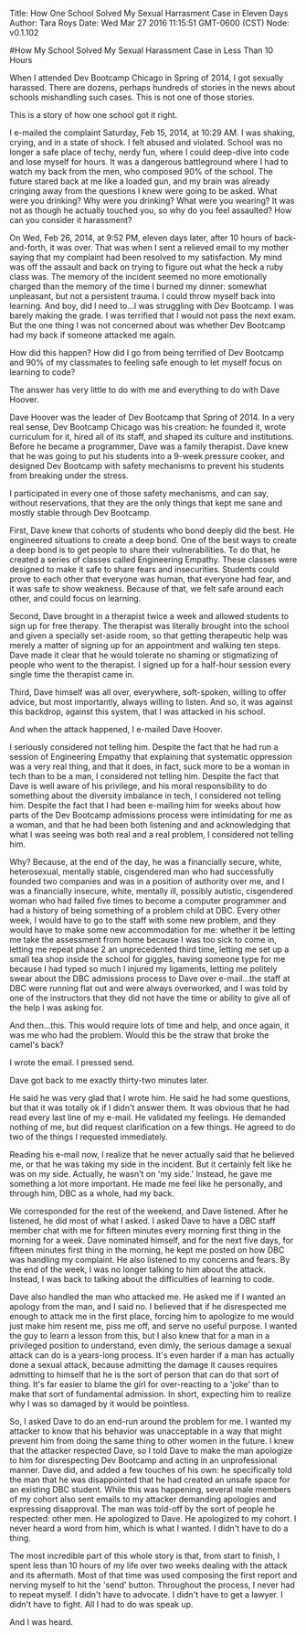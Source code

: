 Title: How One School Solved My Sexual Harrasment Case in Eleven Days
Author: Tara Roys
Date: Wed Mar 27 2016 11:15:51 GMT-0600 (CST)
Node: v0.1.102


#How My School Solved My Sexual Harassment Case in Less Than 10 Hours

When I attended Dev Bootcamp Chicago in Spring of 2014, I got sexually harassed.  There are dozens, perhaps hundreds of stories in the news about schools mishandling such cases.  This is not one of those stories.  

This is a story of how one school got it right.  

I e-mailed the complaint Saturday, Feb 15, 2014, at 10:29 AM.  I was shaking, crying, and in a state of shock.  I felt abused and violated.  School was no longer a safe place of techy, nerdy fun, where I could deep-dive into code and lose myself for hours.  It was a dangerous battleground where I had to watch my back from the men, who composed 90% of the school.  The future stared back at me like a loaded gun, and my brain was already cringing away from the questions I knew were going to be asked.  What were you drinking?  Why were you drinking?  What were you wearing?  It was not as though he actually touched you, so why do you feel assaulted?  How can you consider it harassment? 

On Wed, Feb 26, 2014, at 9:52 PM, eleven days later, after 10 hours of back-and-forth, it was over.  That was when I sent a relieved email to my mother saying that my complaint had been resolved to my satisfaction.  My mind was off the assault and back on trying to figure out what the heck a ruby class was.  The memory of the incident seemed no more emotionally charged than the memory of the time I burned my dinner: somewhat unpleasant, but not a persistent trauma.  I could throw myself back into learning.  And boy, did I need to...I was struggling with Dev Bootcamp. I was barely making the grade.  I was terrified that I would not pass the next exam.  But the one thing I was not concerned about was whether Dev Bootcamp had my back if someone attacked me again.  

How did this happen?  How did I go from being terrified of Dev Bootcamp and 90% of my classmates to feeling safe enough to let myself focus on learning to code?

The answer has very little to do with me and everything to do with Dave Hoover.  

Dave Hoover was the leader of Dev Bootcamp that Spring of 2014.  In a very real sense, Dev Bootcamp Chicago was his creation: he founded it, wrote curriculum for it, hired all of its staff, and shaped its culture and institutions.  Before he became a programmer, Dave was a family therapist.  Dave knew that he was going to put his students into a 9-week pressure cooker, and designed Dev Bootcamp with safety mechanisms to prevent his students from breaking under the stress.  

I participated in every one of those safety mechanisms, and can say, without reservations, that they are the only things that kept me sane and mostly stable through Dev Bootcamp. 
 
First, Dave knew that cohorts of students who bond deeply did the best. He engineered situations to create a deep bond.  One of the best ways to create a deep bond is to get people to share their vulnerabilities.  To do that, he created a series of classes called Engineering Empathy.  These classes were designed to make it safe to share fears and insecurities. Students could prove to each other that everyone was human, that everyone had fear, and it was safe to show weakness. Because of that, we felt safe around each other, and could focus on learning.   

Second, Dave brought in a therapist twice a week and allowed students to sign up for free therapy. The therapist was literally brought into the school and given  a specially set-aside room, so that getting therapeutic help was merely a matter of signing up for an appointment and walking ten steps. Dave made it clear that he would tolerate no shaming or stigmatizing of people who went to the therapist. I signed up for a half-hour session every single time the therapist came in. 

Third, Dave himself was all over, everywhere, soft-spoken, willing to offer advice, but most importantly, always willing to listen.  And so, it was against this backdrop, against this system, that I was attacked in his school. 

And when the attack happened, I e-mailed Dave Hoover.  

I seriously considered not telling him.  Despite the fact that he had run a session of Engineering Empathy that explaining that systematic oppression was a very real thing, and that it does, in fact, suck more to be a woman in tech than to be a man, I considered not telling him.  Despite the fact that Dave is well aware of his privilege, and his moral responsibility to do something about the diversity imbalance in tech, I considered not telling him.  Despite the fact that I had been e-mailing him for weeks about how parts of the Dev Bootcamp admissions process were intimidating for me as a woman, and that he had been both listening and and acknowledging that what I was seeing was both real and a real problem, I considered not telling him. 

Why? Because, at the end of the day, he was a financially secure, white, heterosexual, mentally stable, cisgendered man who had successfully founded two companies and was in a position of authority over me, and I was a financially insecure, white, mentally ill, possibly autistic, cisgendered woman who had failed five times to become a computer programmer and had a history of being something of a problem child at DBC.  Every other week, I would have to go to the staff with some new problem, and they would have to make some new accommodation for me: whether it be letting me take the assessment from home because I was too sick to come in, letting me repeat phase 2 an unprecedented third time, letting me set up a small tea shop inside the school for giggles, having someone type for me because I had typed so much I injured my ligaments, letting me politely swear about the DBC admissions process to Dave over e-mail...the staff at DBC were running flat out and were always overworked, and I was told by one of the instructors that they did not have the time or ability to give all of the help I was asking for.  

And then...this.  This would require lots of time and help, and once again, it was me who had the problem.  Would this be the straw that broke the camel's back? 

I wrote the email.  I pressed send.  

Dave got back to me exactly thirty-two minutes later.  

He said he was very glad that I wrote him.  He said he had some questions, but that it was totally ok if I didn't answer them.  It was obvious that he had read every last line of my e-mail. He validated my feelings.  He demanded nothing of me, but did request clarification on a few things.  He agreed to do two of the things I requested immediately. 

Reading his e-mail now, I realize that he never actually said that he believed me, or that he was taking my side in the incident.  But it certainly felt like he was on my side.  Actually, he wasn't on 'my side.'  Instead, he gave me something a lot more important.  He made me feel like he personally, and through him, DBC as a whole, had my back.  

We corresponded for the rest of the weekend, and Dave listened.  After he listened, he did most of what I asked. I asked Dave to have a DBC staff member chat with me for fifteen minutes every morning first thing in the morning for a week.  Dave nominated himself, and for the next five days, for fifteen minutes first thing in the morning, he kept me posted on how DBC was handling my complaint.  He also listened to my concerns and fears.  By the end of the week, I was no longer talking to him about the attack. Instead, I was back to talking about the difficulties of learning to code.  

Dave also handled the man who attacked me. He asked me if I wanted an apology from the man, and I said no.  I believed that if he disrespected me enough to attack me in the first place, forcing him to apologize to me would just make him resent me, piss me off, and serve no useful purpose.  I wanted the guy to learn a lesson from this, but I also knew that for a man in a privileged position to understand, even dimly, the serious damage a sexual attack can do is a years-long process.  It's even harder if a man has actually done a sexual attack, because admitting the damage it causes requires admitting to himself that he is the sort of person that can do that sort of thing.  It's far easier to blame the girl for over-reacting to a 'joke' than to make that sort of fundamental admission.  In short, expecting him to realize why I was so damaged by it would be pointless. 


So, I asked Dave to do an end-run around the problem for me.  I wanted my attacker to know that his behavior was unacceptable in a way that might prevent him from doing the same thing to other women in the future.  I knew that the attacker respected Dave, so I told Dave to make the man apologize to him for disrespecting Dev Bootcamp and acting in an unprofessional manner.  Dave did, and added a few touches of his own: he specifically told the man that he was disappointed that he had created an unsafe space for an existing DBC student.  While this was happening, several male members of my cohort also sent emails to my attacker demanding apologies and expressing disapproval.  The man was told-off by the sort of people he respected: other men.  He apologized to Dave.  He apologized to my cohort.  I never heard a word from him, which is what I wanted.  I didn't have to do a thing.

The most incredible part of this whole story is that, from start to finish, I spent less than 10 hours of my life over two weeks dealing with the attack and its aftermath.  Most of that time was used composing the first report and nerving myself to hit the 'send' button.  Throughout the process, I never had to repeat myself.  I didn't have to advocate.  I didn't have to get a lawyer.  I didn't have to fight. All I had to do was speak up. 

And I was heard. 


